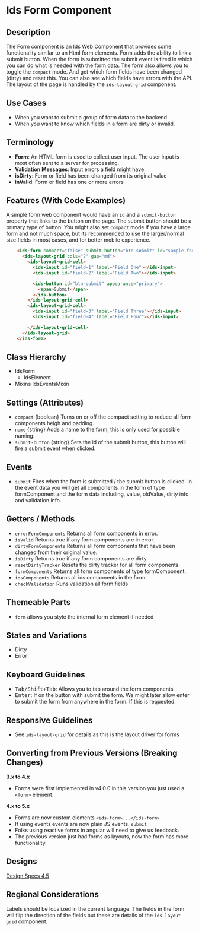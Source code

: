 # Ids Form Component

## Description

The Form component is an Ids Web Component that provides some functionality similar to an Html form elements. Form adds the ability to link a submit button. When the form is submitted the submit event is fired in which you can do what is needed with the form data. The form also allows you to  toggle the `compact` mode. And get which form fields have been changed (dirty) and reset this. You can also see which fields have errors with the API. The layout of the page is handled by the `ids-layout-grid` component.

## Use Cases

- When you want to submit a group of form data to the backend
- When you want to know which fields in a form are dirty or invalid.

## Terminology

- **Form**: An HTML form is used to collect user input. The user input is most often sent to a server for processing.
- **Validation Messages**: Input errors a field might have
- **isDirty**: Form or field has been changed from its original value
- **inValid**: Form or field has one or more errors

## Features (With Code Examples)

A simple form web component would have an `id` and a `submit-button` property that links to the button on the page. The submit button should be a primary type of button. You might also set `compact` mode if you have a large form and not much space, but its recommended to use the larger/normal size fields in most cases, and for better mobile experience.

```html
    <ids-form compact="false" submit-button="btn-submit" id="sample-form">
      <ids-layout-grid cols="2" gap="md">
        <ids-layout-grid-cell>
          <ids-input id="field-1" label="Field One"></ids-input>
          <ids-input id="field-2" label="Field Two"></ids-input>

          <ids-button id="btn-submit" appearance="primary">
            <span>Submit</span>
          </ids-button>
        </ids-layout-grid-cell>
        <ids-layout-grid-cell>
          <ids-input id="field-3" label="Field Three"></ids-input>
          <ids-input id="field-4" label="Field Four"></ids-input>

        </ids-layout-grid-cell>
      </ids-layout-grid>
    </ids-form>
```

## Class Hierarchy

- IdsForm
  - IdsElement
- Mixins
  IdsEventsMixin

## Settings (Attributes)

- `compact` {boolean} Turns on or off the compact setting to reduce all form components heigh and padding.
- `name` {string} Adds a name to the form, this is only used for possible naming.
- `submit-button` {string} Sets the id of the submit button, this button will fire a submit event when clicked.

## Events

- `submit` Fires when the form is submitted / the submit button is clicked. In the event data you will get all components in the form of type formComponent and the form data including, value, oldValue, dirty info and validation info.

## Getters / Methods

- `errorFormComponents` Returns all form components in error.
- `isValid` Returns true if any form components are in error.
- `dirtyFormComponents` Returns all form components that have been changed from their original value.
- `isDirty` Returns true if any form components are dirty.
- `resetDirtyTracker` Resets the dirty tracker for all form components.
- `formComponents` Returns all form components of type formComponent.
- `idsComponents` Returns all ids components in the form.
- `checkValidation` Runs validation all form fields

## Themeable Parts

- `form` allows you style the internal form element if needed

## States and Variations

- Dirty
- Error

## Keyboard Guidelines

- <kbd>Tab/Shift+Tab</kbd>: Allows you to tab around the form components.
- <kbd>Enter</kbd>: If on the button with submit the form. We might later allow enter to submit the form from anywhere in the form. If this is requested.

## Responsive Guidelines

- See `ids-layout-grid` for details as this is the layout driver for forms

## Converting from Previous Versions (Breaking Changes)

**3.x to 4.x**

- Forms were first implemented in v4.0.0 in this version you just used a `<form>` element.

**4.x to 5.x**

- Forms are now custom elements `<ids-form>...</ids-form>`
- If using events events are now plain JS events. `submit`
- Folks using reactive forms in angular will need to give us feedback.
- The previous version just had forms as layouts, now the form has more functionality.

## Designs

[Design Specs 4.5](https://www.figma.com/file/yaJ8mJrqRRej8oTsd6iT8P/IDS-(SoHo)-Component-Library-v4.5?node-id=760%3A771)

## Regional Considerations

Labels should be localized in the current language. The fields in the form will flip the direction of the fields but these are details of the `ids-layout-grid` component.
